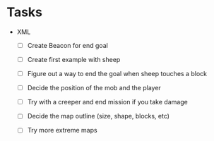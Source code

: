 # Tasks

- XML
    + [ ] Create Beacon for end goal
    + [ ] Create first example with sheep
    + [ ] Figure out a way to end the goal when sheep touches a block
    + [ ] Decide the position of the mob and the player
    + [ ] Try with a creeper and end mission if you take damage
    + [ ] Decide the map outline (size, shape, blocks, etc)
    + [ ] Try more extreme maps


